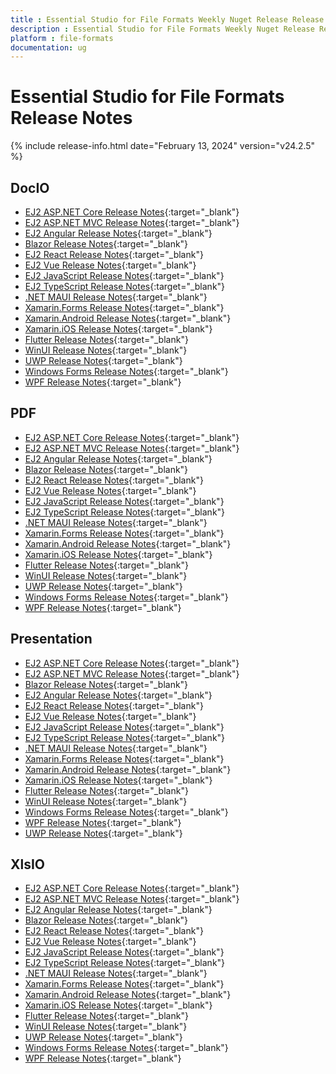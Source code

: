 ```yaml
---
title : Essential Studio for File Formats Weekly Nuget Release Release Notes  
description : Essential Studio for File Formats Weekly Nuget Release Release Notes  
platform : file-formats
documentation: ug
---
```


# Essential Studio for File Formats  Release Notes  

{% include release-info.html date="February 13, 2024" version="v24.2.5" %} 


## DocIO

* [EJ2 ASP.NET Core Release Notes](https://ej2.syncfusion.com/aspnetcore/documentation/release-notes/24.2.5#docio){:target="_blank"}
* [EJ2 ASP.NET MVC Release Notes](https://ej2.syncfusion.com/aspnetmvc/documentation/release-notes/24.2.5#docio){:target="_blank"}
* [EJ2 Angular Release Notes](https://ej2.syncfusion.com/angular/documentation/release-notes/24.2.5#docio){:target="_blank"}
* [Blazor Release Notes](https://blazor.syncfusion.com/documentation/release-notes/24.2.5#docio){:target="_blank"}
* [EJ2 React Release Notes](https://ej2.syncfusion.com/react/documentation/release-notes/24.2.5#docio){:target="_blank"}
* [EJ2 Vue  Release Notes](https://ej2.syncfusion.com/vue/documentation/release-notes/24.2.5#docio){:target="_blank"}
* [EJ2 JavaScript Release Notes](https://ej2.syncfusion.com/javascript/documentation/release-notes/24.2.5#docio){:target="_blank"}
* [EJ2 TypeScript Release Notes](https://ej2.syncfusion.com/documentation/release-notes/24.2.5#docio){:target="_blank"}
* [.NET MAUI Release Notes](/maui/release-notes/v24.2.5#docio){:target="_blank"}
* [Xamarin.Forms Release Notes](/xamarin/release-notes/v24.2.5#docio){:target="_blank"}
* [Xamarin.Android Release Notes](/xamarin-android/release-notes/v24.2.5#docio){:target="_blank"}
* [Xamarin.iOS Release Notes](/xamarin-ios/release-notes/v24.2.5#docio){:target="_blank"}
* [Flutter Release Notes](/flutter/release-notes/v24.2.5#docio){:target="_blank"}
* [WinUI Release Notes](/winui/release-notes/v24.2.5#docio){:target="_blank"}
* [UWP Release Notes](/uwp/release-notes/v24.2.5#docio){:target="_blank"}
* [Windows Forms Release Notes](/windowsforms/release-notes/v24.2.5#docio){:target="_blank"}
* [WPF Release Notes](/wpf/release-notes/v24.2.5#docio){:target="_blank"}



## PDF

* [EJ2 ASP.NET Core Release Notes](https://ej2.syncfusion.com/aspnetcore/documentation/release-notes/24.2.5#pdf){:target="_blank"}
* [EJ2 ASP.NET MVC Release Notes](https://ej2.syncfusion.com/aspnetmvc/documentation/release-notes/24.2.5#pdf){:target="_blank"}
* [EJ2 Angular Release Notes](https://ej2.syncfusion.com/angular/documentation/release-notes/24.2.5#pdf){:target="_blank"}
* [Blazor Release Notes](https://blazor.syncfusion.com/documentation/release-notes/24.2.5#pdf){:target="_blank"}
* [EJ2 React Release Notes](https://ej2.syncfusion.com/react/documentation/release-notes/24.2.5#pdf){:target="_blank"}
* [EJ2 Vue  Release Notes](https://ej2.syncfusion.com/vue/documentation/release-notes/24.2.5#pdf){:target="_blank"}
* [EJ2 JavaScript Release Notes](https://ej2.syncfusion.com/javascript/documentation/release-notes/24.2.5#pdf){:target="_blank"}
* [EJ2 TypeScript Release Notes](https://ej2.syncfusion.com/documentation/release-notes/24.2.5#pdf){:target="_blank"}
* [.NET MAUI Release Notes](/maui/release-notes/v24.2.5#pdf){:target="_blank"}
* [Xamarin.Forms Release Notes](/xamarin/release-notes/v24.2.5#pdf){:target="_blank"}
* [Xamarin.Android Release Notes](/xamarin-android/release-notes/v24.2.5#pdf){:target="_blank"}
* [Xamarin.iOS Release Notes](/xamarin-ios/release-notes/v24.2.5#pdf){:target="_blank"}
* [Flutter Release Notes](/flutter/release-notes/v24.2.5#pdf){:target="_blank"}
* [WinUI Release Notes](/winui/release-notes/v24.2.5#pdf){:target="_blank"}
* [UWP Release Notes](/uwp/release-notes/v24.2.5#pdf){:target="_blank"}
* [Windows Forms Release Notes](/windowsforms/release-notes/v24.2.5#pdf){:target="_blank"}
* [WPF Release Notes](/wpf/release-notes/v24.2.5#pdf){:target="_blank"}


## Presentation

* [EJ2 ASP.NET Core Release Notes](https://ej2.syncfusion.com/aspnetcore/documentation/release-notes/24.2.5#presentation){:target="_blank"}
* [EJ2 ASP.NET MVC Release Notes](https://ej2.syncfusion.com/aspnetmvc/documentation/release-notes/24.2.5#presentation){:target="_blank"}
* [Blazor Release Notes](https://blazor.syncfusion.com/documentation/release-notes/24.2.5#presentation){:target="_blank"}
* [EJ2 Angular Release Notes](https://ej2.syncfusion.com/angular/documentation/release-notes/24.2.5#presentation){:target="_blank"}
* [EJ2 React Release Notes](https://ej2.syncfusion.com/react/documentation/release-notes/24.2.5#presentation){:target="_blank"}
* [EJ2 Vue  Release Notes](https://ej2.syncfusion.com/vue/documentation/release-notes/24.2.5#presentation){:target="_blank"}
* [EJ2 JavaScript Release Notes](https://ej2.syncfusion.com/javascript/documentation/release-notes/24.2.5#presentation){:target="_blank"}
* [EJ2 TypeScript Release Notes](https://ej2.syncfusion.com/documentation/release-notes/24.2.5#presentation){:target="_blank"}
* [.NET MAUI Release Notes](/maui/release-notes/v24.2.5#presentation){:target="_blank"}
* [Xamarin.Forms Release Notes](/xamarin/release-notes/v24.2.5#presentation){:target="_blank"}
* [Xamarin.Android Release Notes](/xamarin-android/release-notes/v24.2.5#presentation){:target="_blank"}
* [Xamarin.iOS Release Notes](/xamarin-ios/release-notes/v24.2.5#presentation){:target="_blank"}
* [Flutter Release Notes](/flutter/release-notes/v24.2.5#presentation){:target="_blank"}
* [WinUI Release Notes](/winui/release-notes/v24.2.5#presentation){:target="_blank"}
* [Windows Forms Release Notes](/windowsforms/release-notes/v24.2.5#presentation){:target="_blank"}
* [WPF Release Notes](/wpf/release-notes/v24.2.5#presentation){:target="_blank"}
* [UWP Release Notes](/uwp/release-notes/v24.2.5#presentation){:target="_blank"}



## XlsIO

* [EJ2 ASP.NET Core Release Notes](https://ej2.syncfusion.com/aspnetcore/documentation/release-notes/24.2.5#xlsio){:target="_blank"}
* [EJ2 ASP.NET MVC Release Notes](https://ej2.syncfusion.com/aspnetmvc/documentation/release-notes/24.2.5#xlsio){:target="_blank"}
* [EJ2 Angular Release Notes](https://ej2.syncfusion.com/angular/documentation/release-notes/24.2.5#xlsio){:target="_blank"}
* [Blazor Release Notes](https://blazor.syncfusion.com/documentation/release-notes/24.2.5#xlsio){:target="_blank"}
* [EJ2 React Release Notes](https://ej2.syncfusion.com/react/documentation/release-notes/24.2.5#xlsio){:target="_blank"}
* [EJ2 Vue  Release Notes](https://ej2.syncfusion.com/vue/documentation/release-notes/24.2.5#xlsio){:target="_blank"}
* [EJ2 JavaScript Release Notes](https://ej2.syncfusion.com/javascript/documentation/release-notes/24.2.5#xlsio){:target="_blank"}
* [EJ2 TypeScript Release Notes](https://ej2.syncfusion.com/documentation/release-notes/24.2.5#xlsio){:target="_blank"}
* [.NET MAUI Release Notes](/maui/release-notes/v24.2.5#xlsio){:target="_blank"}
* [Xamarin.Forms Release Notes](/xamarin/release-notes/v24.2.5#xlsio){:target="_blank"}
* [Xamarin.Android Release Notes](/xamarin-android/release-notes/v24.2.5#xlsio){:target="_blank"}
* [Xamarin.iOS Release Notes](/xamarin-ios/release-notes/v24.2.5#xlsio){:target="_blank"}
* [Flutter Release Notes](/flutter/release-notes/v24.2.5#xlsio){:target="_blank"}
* [WinUI Release Notes](/winui/release-notes/v24.2.5#xlsio){:target="_blank"}
* [UWP Release Notes](/uwp/release-notes/v24.2.5#xlsio){:target="_blank"}
* [Windows Forms Release Notes](/windowsforms/release-notes/v24.2.5#xlsio){:target="_blank"}
* [WPF Release Notes](/wpf/release-notes/v24.2.5#xlsio){:target="_blank"}


